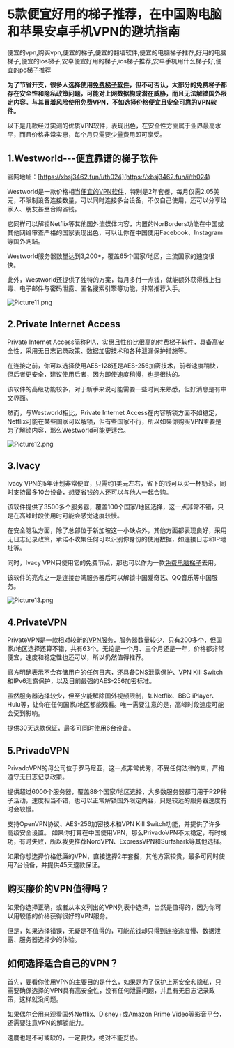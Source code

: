 # 5款便宜好用的梯子推荐，在中国购电脑和苹果安卓手机VPN的避坑指南
便宜的vpn,购买vpn,便宜的梯子,便宜的翻墙软件,便宜的电脑梯子推荐,好用的电脑梯子,便宜的ios梯子,安卓便宜好用的梯子,ios梯子推荐,安卓手机用什么梯子好,便宜的pc梯子推荐

**为了节省开支，很多人选择使用[免费梯子软件](https://coffeephp.com/topics/84424&wd=&eqid=a7171ca2000ba94300000005646970f9)，但不可否认，大部分的免费梯子都存在安全性和隐私政策问题，可能对上网数据构成潜在威胁，而且无法解锁国外限定内容。与其冒着风险使用免费VPN，不如选择价格便宜且安全可靠的VPN软件。**

以下是几款经过实测的优质VPN软件，表现出色，在安全性方面属于业界最高水平，而且价格非常实惠，每个月只需要少量费用即可享受。

## 1.Westworld---便宜靠谱的梯子软件
官网地址：[https://xbsj3462.fun/i/th024](https://xbsj3462.fun/i/th024)

Westworld是一款价格相当[便宜的VPN软件](https://www.linkedin.com/pulse/%25E6%258E%25A8%25E8%258D%2590%25E5%2587%25A0%25E4%25B8%25AA%25E4%25BE%25BF%25E5%25AE%259C%25E7%259A%2584vpn%25E8%25BD%25AF%25E4%25BB%25B6%25E9%2583%25BD%25E6%2598%25AF%25E6%2594%25AF%25E6%258C%2581%25E5%2585%258D%25E8%25B4%25B9%25E8%25AF%2595%25E7%2594%25A8%25E7%259A%2584%25E9%25AB%2598%25E6%2580%25A7%25E4%25BB%25B7%25E6%25AF%2594%25E7%2594%25B5%25E8%2584%2591%25E6%25A2%25AF%25E5%25AD%2590%25E5%25A4%2596%25E7%25BD%2591%25E5%258A%25A0%25E9%2580%259F%25E5%2599%25A8-%25E5%25A4%25A7%25E5%258D%2583-%25E5%25BC%25A0/?published=t)，特别是2年套餐，每月仅需2.05美元，不限制设备连接数量，可以同时连接多台设备，不仅自己使用，还可以分享给家人、朋友甚至合购省钱。

它同样可以解锁Netflix等其他国外流媒体内容，内置的NorBorders功能在中国或其他网络审查严格的国家表现出色，可以让你在中国使用Facebook、Instagram等国外网站。

Westworld服务器数量达到3,200+，覆盖65个国家/地区，主流国家的速度很快。

此外，Westworld还提供了独特的方案，每月多付一点钱，就能额外获得线上扫毒、电子邮件与密码泄露、匿名搜索引擎等功能，非常推荐入手。

![Picture11.png](https://s2.loli.net/2023/09/18/wLENhxBj6li4ugJ.png)
## 2.Private Internet Access

Private Internet Access简称PIA，实惠且性价比很高的[付费梯子软件](https://github.com/yourkind/zhsf/)，具备高安全性，采用无日志记录政策、数据加密技术和各种泄漏保护措施等。

在连接之前，你可以选择使用AES-128还是AES-256加密技术，前者速度稍快，但后者更安全，建议使用后者，因为即使速度稍慢，也是很快的。

该软件的高级功能较多，对于新手来说可能需要一些时间来熟悉，但好消息是有中文界面。

然而，与Westworld相比，Private Internet Access在内容解锁方面不如稳定，Netflix可能在某些国家可以解锁，但有些国家不行，所以如果你购买VPN主要是为了解锁内容，那么Westworld可能更适合。

![Picture12.png](https://s2.loli.net/2023/09/18/gkNtMZlBa6OWAcw.png)
## 3.Ivacy

Ivacy VPN的5年计划非常便宜，只需约1美元左右，省下的钱可以买一杯奶茶，同时支持最多10台设备，想要省钱的人还可以与他人一起合购。

该软件提供了3500多个服务器，覆盖100个国家/地区选择，这一点非常不错，只是在高峰时段使用时可能会感觉速度较慢。

在安全隐私方面，除了总部位于新加坡这一小缺点外，其他方面都表现良好，采用无日志记录政策，承诺不收集任何可以识别你身份的使用数据，如连接日志和IP地址等。

同时，Ivacy VPN只使用它的免费节点，那也可以作为一款[免费电脑梯子](https://github.com/yourkind/mfdiannao/)去用。

该软件的亮点之一是连接台湾服务器后可以解锁中国爱奇艺、QQ音乐等中国服务。

![Picture13.png](https://s2.loli.net/2023/09/18/92xACF16UhVKnIP.png)
## 4.PrivateVPN

PrivateVPN是一款相对较新的[VPN服务](https://github.com/jojo761/tongyongtizi/)，服务器数量较少，只有200多个，但国家/地区选择还算不错，共有63个。无论是一个月、三个月还是一年，价格都非常便宜，速度和稳定性也还可以，所以仍然值得推荐。

官方明确表示不会存储用户的任何日志，还具备DNS泄露保护、VPN Kill Switch和IPv6泄露保护，以及目前最强的AES-256加密标准。

虽然服务器选择较少，但至少能解除国外视频限制，如Netflix、BBC iPlayer、Hulu等，让你在任何国家/地区都能观看。唯一需要注意的是，高峰时段速度可能会受到影响。

提供30天退款保证，最多可同时使用6台设备。

## 5.PrivadoVPN

PrivadoVPN的母公司位于罗马尼亚，这一点非常优秀，不受任何法律约束，严格遵守无日志记录政策。

提供超过6000个服务器，覆盖88个国家/地区选择，大多数服务器都可用于P2P种子活动，速度相当不错，也可以正常解锁国外限定内容，只是较远的服务器速度有时会较慢。

支持OpenVPN协议、AES-256加密技术和VPN Kill Switch功能，并提供了许多高级安全设置。
如果你打算在中国使用VPN，那么PrivadoVPN不太稳定，有时成功，有时失败，所以我更推荐NordVPN、ExpressVPN和Surfshark等其他选择。

如果你想选择价格低廉的VPN，直接选择2年套餐，其他方案较贵，最多可同时使用7台设备，并提供45天退款保证。

## 购买廉价的VPN值得吗？
如果你选择正确，或者从本文列出的VPN列表中选择，当然是值得的，因为你可以用较低的价格获得很好的VPN服务。

但是，如果选择错误，无疑是不值得的，可能花钱却只得到连接速度慢、数据泄露、服务器选择少的体验。

## 如何选择适合自己的VPN？
首先，要看你使用VPN的主要目的是什么，如果是为了保护上网安全和隐私，只需要确保选择的VPN具有高安全性，没有任何泄露问题，并且有无日志记录政策，这样就没问题。

如果偶尔会用来观看国外Netflix、Disney+或Amazon Prime Video等影音平台，还需要注意VPN的解锁能力。

速度也是不可或缺的，一定要快，绝对不能妥协。
